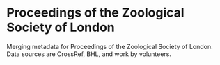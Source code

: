 # Proceedings of the Zoological Society of London

Merging metadata for Proceedings of the Zoological Society of London. Data sources are CrossRef, BHL, and work by volunteers.

